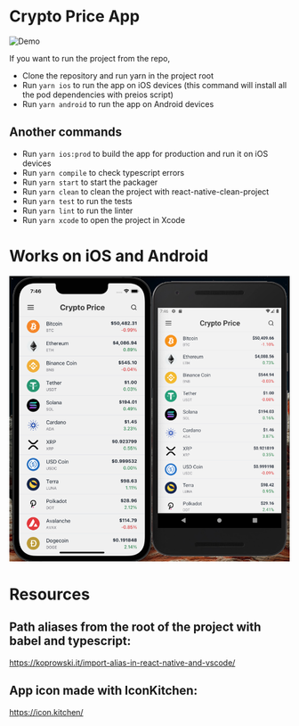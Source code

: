 # Crypto Price App

![Demo](screenshots/demo.gif)

If you want to run the project from the repo,

- Clone the repository and run yarn in the project root
- Run `yarn ios` to run the app on iOS devices (this command will install all the pod dependencies with preios script)
- Run `yarn android` to run the app on Android devices

## Another commands

- Run `yarn ios:prod` to build the app for production and run it on iOS devices
- Run `yarn compile` to check typescript errors
- Run `yarn start` to start the packager
- Run `yarn clean` to clean the project with react-native-clean-project
- Run `yarn test` to run the tests
- Run `yarn lint` to run the linter
- Run `yarn xcode` to open the project in Xcode

# Works on iOS and Android

![Image](screenshots/home.png)

# Resources

## Path aliases from the root of the project with babel and typescript:

https://koprowski.it/import-alias-in-react-native-and-vscode/

## App icon made with IconKitchen:

https://icon.kitchen/
